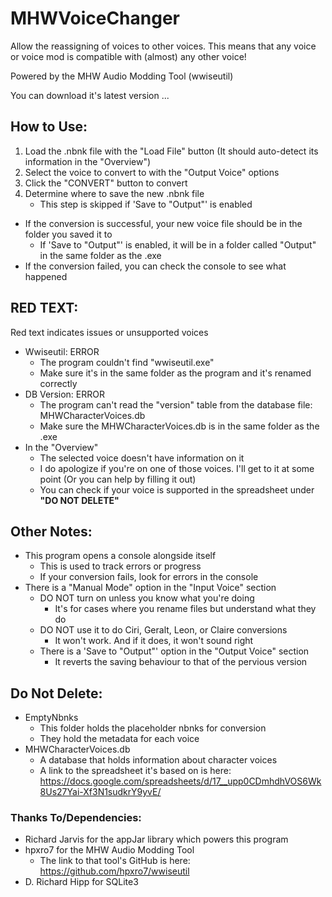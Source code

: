 # MHWVoiceChanger
Allow the reassigning of voices to other voices. This means that any voice or voice mod is compatible with (almost) any other voice!

Powered by the MHW Audio Modding Tool (wwiseutil)

You can download it's latest version ...

## How to Use:
1. Load the .nbnk file with the "Load File" button (It should auto-detect its information in the "Overview")
2. Select the voice to convert to with the "Output Voice" options
3. Click the "CONVERT" button to convert
4. Determine where to save the new .nbnk file
	- This step is skipped if 'Save to "Output"' is enabled

- If the conversion is successful, your new voice file should be in the folder you saved it to
	- If 'Save to "Output"' is enabled, it will be in a folder called "Output" in the same folder as the .exe
- If the conversion failed, you can check the console to see what happened

## RED TEXT:
Red text indicates issues or unsupported voices

- Wwiseutil: ERROR
  - The program couldn't find "wwiseutil.exe"
  - Make sure it's in the same folder as the program and it's renamed correctly
- DB Version: ERROR
  - The program can't read the "version" table from the database file: MHWCharacterVoices.db
  - Make sure the MHWCharacterVoices.db is in the same folder as the .exe
- In the "Overview"
  - The selected voice doesn't have information on it
  - I do apologize if you're on one of those voices. I'll get to it at some point (Or you can help by filling it out)
  - You can check if your voice is supported in the spreadsheet under **"DO NOT DELETE"**
  
## Other Notes:
- This program opens a console alongside itself
	- This is used to track errors or progress
	- If your conversion fails, look for errors in the console
- There is a "Manual Mode" option in the "Input Voice" section
	- DO NOT turn on unless you know what you're doing
		- It's for cases where you rename files but understand what they do
	- DO NOT use it to do Ciri, Geralt, Leon, or Claire conversions
		- It won't work. And if it does, it won't sound right
  - There is a 'Save to "Output"' option in the "Output Voice" section
	  - It reverts the saving behaviour to that of the pervious version
    
## Do Not Delete:
- EmptyNbnks
	- This folder holds the placeholder nbnks for conversion
	- They hold the metadata for each voice
- MHWCharacterVoices.db
	- A database that holds information about character voices
	- A link to the spreadsheet it's based on is here: https://docs.google.com/spreadsheets/d/17__upp0CDmhdhVOS6Wk8Us27Yai-Xf3N1sudkrY9yvE/
  
### Thanks To/Dependencies:
- Richard Jarvis for the appJar library which powers this program
- hpxro7 for the MHW Audio Modding Tool
	- The link to that tool's GitHub is here: https://github.com/hpxro7/wwiseutil 
- D. Richard Hipp for SQLite3
